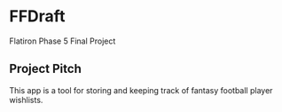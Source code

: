 # FFDraft
Flatiron Phase 5 Final Project

## Project Pitch
This app is a tool for storing and keeping track of fantasy football player wishlists. 
